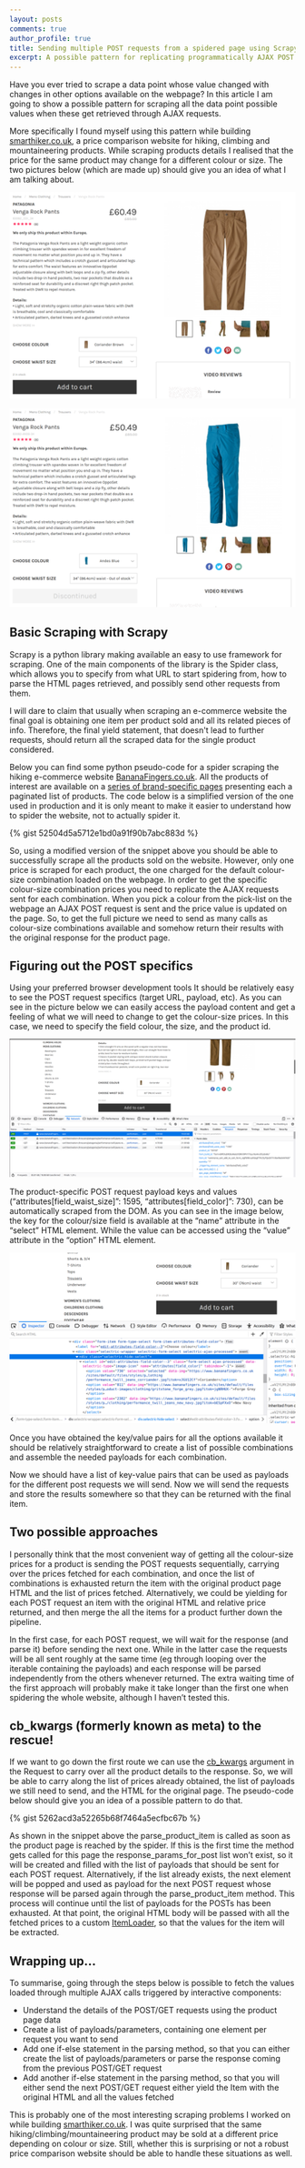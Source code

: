 ```yaml
---
layout: posts
comments: true
author_profile: true
title: Sending multiple POST requests from a spidered page using Scrapy
excerpt: A possible pattern for replicating programmatically AJAX POST requests when scraping webpages using Scrapy
---
```


Have you ever tried to scrape a data point whose value changed with changes in other options available on the webpage? In this article I am going to show a possible pattern for scraping all the data point possible values when these get retrieved through AJAX requests. 

More specifically I found myself using this pattern while building [smarthiker.co.uk](https://smarthiker.co.uk/), a price comparison website for hiking, climbing and mountaineering products. While scraping products details I realised that the price for the same product may change for a different colour or size. The two pictures below (which are made up) should give you an idea of what I am talking about.


![brown_trousers](/assets/images/post_requests_with_scrapy/trousers_brown.png)


![blue_trousers](/assets/images/post_requests_with_scrapy/trousers_blue.png)


## Basic Scraping with Scrapy

Scrapy is a python library making available an easy to use framework for scraping. One of the main components of the library is the Spider class, which allows you to specify from what URL to start spidering from, how to parse the HTML pages retrieved, and possibly send other requests from them.

I will dare to claim that usually when scraping an e-commerce website the final goal is obtaining one item per product sold and all its related pieces of info. Therefore, the final yield statement, that doesn't lead to further requests, should return all the scraped data for the single product considered.

Below you can find some python pseudo-code for a spider scraping the hiking e-commerce website [BananaFingers.co.uk](https://www.bananafingers.co.uk/). All the products of interest are available on a [series of brand-specific pages](https://www.bananafingers.co.uk/brands) presenting each a paginated list of products. The code below is a simplified version of the one used in production and it is only meant to make it easier to understand how to spider the website, not to actually spider it.

{% gist 52504d5a5712e1bd0a91f90b7abc883d %}

So, using a modified version of the snippet above you should be able to successfully scrape all the products sold on the website. However, only one price is scraped for each product, the one charged for the default colour-size combination loaded on the webpage. In order to get the specific colour-size combination prices you need to replicate the AJAX requests sent for each combination. When you pick a colour from the pick-list on the webpage an AJAX POST request is sent and the price value is updated on the page. So, to get the full picture we need to send as many calls as colour-size combinations available and somehow return their results with the original response for the product page.

## Figuring out the POST specifics

Using your preferred browser development tools It should be relatively easy to see the POST request specifics (target URL, payload, etc). As you can see in the picture below we can easily access the payload content and get a feeling of what we will need to change to get the colour-size prices. In this case, we need to specify the field colour, the size, and the product id.

![inspecting_network_calls](/assets/images/post_requests_with_scrapy/dev_tools_post_request.png)

The product-specific POST request payload keys and values (“attributes[field_waist_size]”: 1595, “attributes[field_color]”: 730), can be automatically scraped from the DOM. As you can see in the image below, the key for the colour/size field is available at the “name” attribute in the “select” HTML element. While the value can be accessed using the “value” attribute in the “option” HTML element.

![inspecting_dom_key_value_pairs](/assets/images/post_requests_with_scrapy/dev_tools_dom.png)

Once you have obtained the key/value pairs for all the options available it should be relatively straightforward to create a list of possible combinations and assemble the needed payloads for each combination.

Now we should have a list of key-value pairs that can be used as payloads for the different post requests we will send. Now we will send the requests and store the results somewhere so that they can be returned with the final item.

## Two possible approaches
I personally think that the most convenient way of getting all the colour-size prices for a product is sending the POST requests sequentially, carrying over the prices fetched for each combination, and once the list of combinations is exhausted return the item with the original product page HTML and the list of prices fetched. Alternatively, we could be yielding for each POST request an item with the original HTML and relative price returned, and then merge the all the items for a product further down the pipeline.

In the first case, for each POST request, we will wait for the response (and parse it) before sending the next one. While in the latter case the requests will be all sent roughly at the same time (eg through looping over the iterable containing the payloads) and each response will be parsed independently from the others whenever returned. The extra waiting time of the first approach will probably make it take longer than the first one when spidering the whole website, although I haven’t tested this.

## cb_kwargs (formerly known as meta) to the rescue!
If we want to go down the first route we can use the [cb_kwargs](https://docs.scrapy.org/en/latest/topics/request-response.html#scrapy.http.Request.cb_kwargs) argument in the Request to carry over all the product details to the response. So, we will be able to carry along the list of prices already obtained, the list of payloads we still need to send, and the HTML for the original page. The pseudo-code below should give you an idea of a possible pattern to do that.

{% gist 5262acd3a52265b68f7464a5ecfbc67b %}

As shown in the snippet above the parse_product_item is called as soon as the product page is reached by the spider. If this is the first time the method gets called for this page the response_params_for_post list won’t exist, so it will be created and filled with the list of payloads that should be sent for each POST request. Alternatively, if the list already exists, the next element will be popped and used as payload for the next POST request whose response will be parsed again through the parse_product_item method. This process will continue until the list of payloads for the POSTs has been exhausted. At that point, the original HTML body will be passed with all the fetched prices to a custom [ItemLoader](https://docs.scrapy.org/en/latest/topics/loaders.html), so that the values for the item will be extracted.

## Wrapping up...

To summarise, going through the steps below is possible to fetch the values loaded through multiple AJAX calls triggered by interactive components:
- Understand the details of the POST/GET requests using the product page data
- Create a list of payloads/parameters, containing one element per request you want to send
- Add one if-else statement in the parsing method, so that you can either create the list of payloads/parameters or parse the response coming from the previous POST/GET request
- Add another if-else statement in the parsing method, so that you will either send the next POST/GET request either yield the Item with the original HTML and all the values fetched

This is probably one of the most interesting scraping problems I worked on while building [smarthiker.co.uk](https://smarthiker.co.uk/). I was quite surprised that the same hiking/climbing/mountaineering product may be sold at a different price depending on colour or size. Still, whether this is surprising or not a robust price comparison website should be able to handle these situations as well.